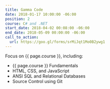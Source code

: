 ```yaml
---
title: Gamma Code
date: 2018-01-17 10:00:00 -06:00
position: 2
course: C# and .NET
start_date: 2018-04-02 00:08:00 -06:00
end_date: 2018-05-09 00:00:00 -06:00
call_to_action:
  url: https://goo.gl/forms/srMiJqt1Mo0B2ywg1
---
```


Focus on {{ page.course }}, including:

* {{ page.course }} Fundamentals
* HTML, CSS, and JavaScript
* ANSI SQL and Relational Databases
* Source Control using Git
